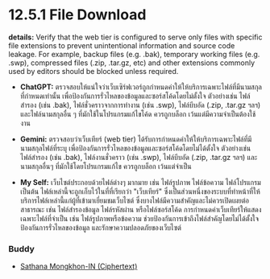 # 12.5.1 File Download 
**details:** Verify that the web tier is configured to serve only files with specific file extensions to prevent unintentional information and source code leakage. For example, backup files (e.g. .bak), temporary working files (e.g. .swp), compressed files (.zip, .tar.gz, etc) and other extensions commonly used by editors should be blocked unless required.

- **ChatGPT:** ตรวจสอบให้แน่ใจว่าเว็บเซิร์ฟเวอร์ถูกกำหนดค่าให้ให้บริการเฉพาะไฟล์ที่มีนามสกุลที่กำหนดเท่านั้น เพื่อป้องกันการรั่วไหลของข้อมูลและซอร์สโค้ดโดยไม่ตั้งใจ ตัวอย่างเช่น ไฟล์สำรอง (เช่น .bak), ไฟล์ชั่วคราวจากการทำงาน (เช่น .swp), ไฟล์บีบอัด (.zip, .tar.gz ฯลฯ) และไฟล์นามสกุลอื่น ๆ ที่มักใช้ในโปรแกรมแก้ไขโค้ด ควรถูกบล็อก เว้นแต่มีความจำเป็นต้องใช้งาน

- **Gemini:** ตรวจสอบว่าเว็บเทียร์ (web tier) ได้รับการกำหนดค่าให้ให้บริการเฉพาะไฟล์ที่มีนามสกุลไฟล์ที่ระบุ เพื่อป้องกันการรั่วไหลของข้อมูลและซอร์สโค้ดโดยไม่ได้ตั้งใจ ตัวอย่างเช่น ไฟล์สำรอง (เช่น .bak), ไฟล์งานชั่วคราว (เช่น .swp), ไฟล์บีบอัด (.zip, .tar.gz ฯลฯ) และนามสกุลอื่นๆ ที่มักใช้โดยโปรแกรมแก้ไข ควรถูกบล็อก เว้นแต่จำเป็น

- **My Self:** เว็บไซต์ประกอบด้วยไฟล์ต่างๆ มากมาย เช่น ไฟล์รูปภาพ ไฟล์ข้อความ ไฟล์โปรแกรม เป็นต้น ไฟล์เหล่านี้จะถูกเก็บไว้ในที่ที่เรียกว่า "เว็บเทียร์" ซึ่งเป็นส่วนหนึ่งของระบบที่ทำหน้าที่ให้บริการไฟล์เหล่านี้แก่ผู้ที่เข้ามาเยี่ยมชมเว็บไซต์ ซึ่งบางไฟล์มีความสำคัญและไม่ควรเปิดเผยต่อสาธารณะ เช่น ไฟล์สำรองข้อมูล ไฟล์รหัสผ่าน หรือไฟล์ซอร์สโค้ด การกำหนดค่าเว็บเทียร์ให้แสดงเฉพาะไฟล์ที่จำเป็น เช่น ไฟล์รูปภาพหรือข้อความ ช่วยป้องกันการเข้าถึงไฟล์สำคัญโดยไม่ได้ตั้งใจ ป้องกันการรั่วไหลของข้อมูล และรักษาความปลอดภัยของเว็บไซต์

### Buddy
- [Sathana Mongkhon-IN (Ciphertext)](https://sathanam10.github.io/security-requirement)
